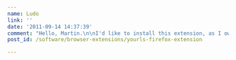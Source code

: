 ```yaml
---
name: Ludo
link: ''
date: '2011-09-14 14:37:39'
comment: "Hello, Martin.\n\nI'd like to install this extension, as I own my Yourls instance; do you have any news about FF 6.x compatibility release ?\n\nThanks, anymay."
post_id: /software/browser-extensions/yourls-firefox-extension

---
```



